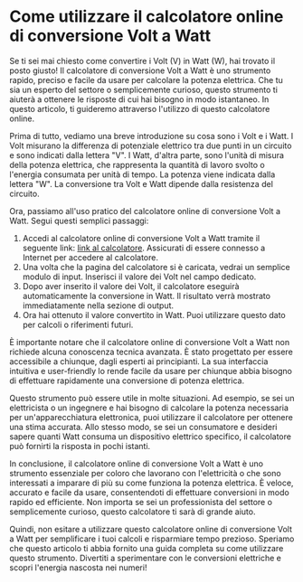 Come utilizzare il calcolatore online di conversione Volt a Watt
================================================================

Se ti sei mai chiesto come convertire i Volt (V) in Watt (W), hai trovato il posto giusto! Il calcolatore di conversione Volt a Watt è uno strumento rapido, preciso e facile da usare per calcolare la potenza elettrica. Che tu sia un esperto del settore o semplicemente curioso, questo strumento ti aiuterà a ottenere le risposte di cui hai bisogno in modo istantaneo. In questo articolo, ti guideremo attraverso l'utilizzo di questo calcolatore online.

Prima di tutto, vediamo una breve introduzione su cosa sono i Volt e i Watt. I Volt misurano la differenza di potenziale elettrico tra due punti in un circuito e sono indicati dalla lettera "V". I Watt, d'altra parte, sono l'unità di misura della potenza elettrica, che rappresenta la quantità di lavoro svolto o l'energia consumata per unità di tempo. La potenza viene indicata dalla lettera "W". La conversione tra Volt e Watt dipende dalla resistenza del circuito.

Ora, passiamo all'uso pratico del calcolatore online di conversione Volt a Watt. Segui questi semplici passaggi:

1. Accedi al calcolatore online di conversione Volt a Watt tramite il seguente link: [link al calcolatore](https://www.onlinecalculatorsfree.com/it/tools/volt-to-watt-calculator.html). Assicurati di essere connesso a Internet per accedere al calcolatore.
2. Una volta che la pagina del calcolatore si è caricata, vedrai un semplice modulo di input. Inserisci il valore dei Volt nel campo dedicato.
3. Dopo aver inserito il valore dei Volt, il calcolatore eseguirà automaticamente la conversione in Watt. Il risultato verrà mostrato immediatamente nella sezione di output.
4. Ora hai ottenuto il valore convertito in Watt. Puoi utilizzare questo dato per calcoli o riferimenti futuri.

È importante notare che il calcolatore online di conversione Volt a Watt non richiede alcuna conoscenza tecnica avanzata. È stato progettato per essere accessibile a chiunque, dagli esperti ai principianti. La sua interfaccia intuitiva e user-friendly lo rende facile da usare per chiunque abbia bisogno di effettuare rapidamente una conversione di potenza elettrica.

Questo strumento può essere utile in molte situazioni. Ad esempio, se sei un elettricista o un ingegnere e hai bisogno di calcolare la potenza necessaria per un'apparecchiatura elettronica, puoi utilizzare il calcolatore per ottenere una stima accurata. Allo stesso modo, se sei un consumatore e desideri sapere quanti Watt consuma un dispositivo elettrico specifico, il calcolatore può fornirti la risposta in pochi istanti.

In conclusione, il calcolatore online di conversione Volt a Watt è uno strumento essenziale per coloro che lavorano con l'elettricità o che sono interessati a imparare di più su come funziona la potenza elettrica. È veloce, accurato e facile da usare, consentendoti di effettuare conversioni in modo rapido ed efficiente. Non importa se sei un professionista del settore o semplicemente curioso, questo calcolatore ti sarà di grande aiuto.

Quindi, non esitare a utilizzare questo calcolatore online di conversione Volt a Watt per semplificare i tuoi calcoli e risparmiare tempo prezioso. Speriamo che questo articolo ti abbia fornito una guida completa su come utilizzare questo strumento. Divertiti a sperimentare con le conversioni elettriche e scopri l'energia nascosta nei numeri!